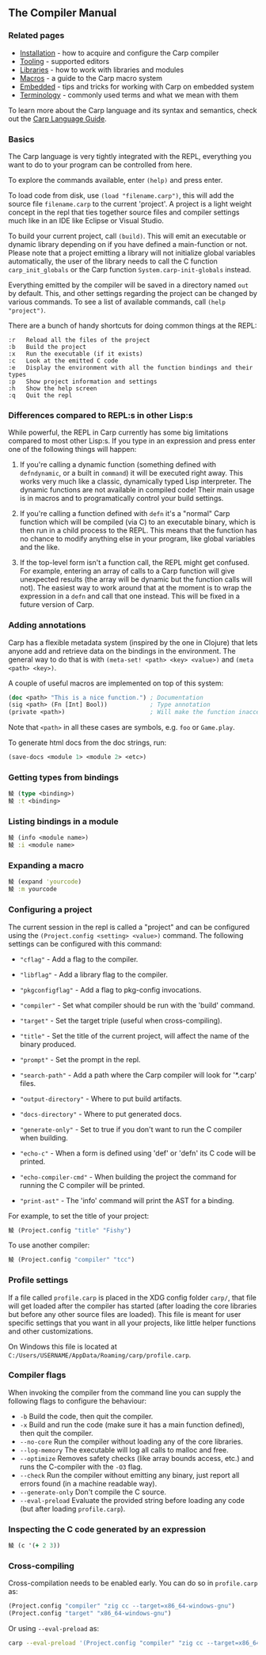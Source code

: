 ## The Compiler Manual

### Related pages

* [Installation](Install.md) - how to acquire and configure the Carp compiler
* [Tooling](Tooling.md) - supported editors
* [Libraries](Libraries.md) - how to work with libraries and modules
* [Macros](Macros.md) - a guide to the Carp macro system
* [Embedded](Embedded.md) - tips and tricks for working with Carp on embedded system
* [Terminology](Terminology.md) - commonly used terms and what we mean with them

To learn more about the Carp language and its syntax and semantics, check out the [Carp Language Guide](LanguageGuide.md).

### Basics

The Carp language is very tightly integrated with the REPL, everything you want to do to your program can be controlled from here.

To explore the commands available, enter ```(help)``` and press enter.

To load code from disk, use ```(load "filename.carp")```, this will add the source file `filename.carp` to the current 'project'. A project is a light weight concept in the repl that ties together source files and compiler settings much like in an IDE like Eclipse or Visual Studio.

To build your current project, call ```(build)```. This will emit an executable or dynamic library depending on if you have defined a main-function or not. Please note that a project emitting a library will not initialize global variables automatically, the user of the library needs to call the C function `carp_init_globals` or the Carp function `System.carp-init-globals` instead.

Everything emitted by the compiler will be saved in a directory named ```out``` by default. This, and other settings regarding the project can be changed by various commands. To see a list of available commands, call ```(help "project")```.

There are a bunch of handy shortcuts for doing common things at the REPL:

```
:r   Reload all the files of the project
:b   Build the project
:x   Run the executable (if it exists)
:c   Look at the emitted C code
:e   Display the environment with all the function bindings and their types
:p   Show project information and settings
:h   Show the help screen
:q   Quit the repl
```

### Differences compared to REPL:s in other Lisp:s

While powerful, the REPL in Carp currently has some big limitations compared to most other Lisp:s. If you type in an expression and press enter one of the following things will happen:

1. If you're calling a dynamic function (something defined with `defndynamic`, or a built in `command`) it will be executed right away. This works very much like a classic, dynamically typed Lisp interpreter. The dynamic functions are not available in compiled code! Their main usage is in macros and to programatically control your build settings.

2. If you're calling a function defined with `defn` it's a "normal" Carp function which will be compiled (via C) to an executable binary, which is then run in a child process to the REPL. This means that the function has no chance to modify anything else in your program, like global variables and the like.

3. If the top-level form isn't a function call, the REPL might get confused. For example, entering an array of calls to a Carp function will give unexpected results (the array will be dynamic but the function calls will not). The easiest way to work around that at the moment is to wrap the expression in a `defn` and call that one instead. This will be fixed in a future version of Carp.

### Adding annotations

Carp has a flexible metadata system (inspired by the one in Clojure) that lets anyone add and retrieve data on the bindings in the environment. The general way to do that is with `(meta-set! <path> <key> <value>)` and `(meta <path> <key>)`.

A couple of useful macros are implemented on top of this system:

```clojure
(doc <path> "This is a nice function.") ; Documentation
(sig <path> (Fn [Int] Bool))            ; Type annotation
(private <path>)                        ; Will make the function inaccesible to other modules
```

Note that `<path>` in all these cases are symbols, e.g. `foo` or `Game.play`.

To generate html docs from the doc strings, run:

```clojure
(save-docs <module 1> <module 2> <etc>)
```

### Getting types from bindings

```clojure
鲮 (type <binding>)
鲮 :t <binding>
```

### Listing bindings in a module

```clojure
鲮 (info <module name>)
鲮 :i <module name>
```

### Expanding a macro

```clojure
鲮 (expand 'yourcode)
鲮 :m yourcode
```

### Configuring a project

The current session in the repl is called a "project" and can be configured using the `(Project.config <setting> <value>)` command. The following settings can be configured with this command:

* ```"cflag"```              - Add a flag to the compiler.
* ```"libflag"```            - Add a library flag to the compiler.
* ```"pkgconfigflag"```      - Add a flag to pkg-config invocations.
* ```"compiler"```           - Set what compiler should be run with the 'build' command.
* ```"target"```             - Set the target triple (useful when cross-compiling).
* ```"title"```              - Set the title of the current project, will affect the name of the binary produced.
* ```"prompt"```             - Set the prompt in the repl.
* ```"search-path"```        - Add a path where the Carp compiler will look for '*.carp' files.
* ```"output-directory"```    - Where to put build artifacts.
* ```"docs-directory"```      - Where to put generated docs.
* ```"generate-only"```      - Set to true if you don't want to run the C compiler when building.

* ```"echo-c"```             - When a form is defined using 'def' or 'defn' its C code will be printed.
* ```"echo-compiler-cmd"```  - When building the project the command for running the C compiler will be printed.
* ```"print-ast"```          - The 'info' command will print the AST for a binding.

For example, to set the title of your project:

```clojure
鲮 (Project.config "title" "Fishy")
```

To use another compiler:
```clojure
鲮 (Project.config "compiler" "tcc")
```

### Profile settings

If a file called ```profile.carp``` is placed in the XDG config folder ```carp/```, that file will get loaded after the compiler has started (after loading the core libraries but before any other source files are loaded). This file is meant for user specific settings that you want in all your projects, like little helper functions and other customizations.

On Windows this file is located at ```C:/Users/USERNAME/AppData/Roaming/carp/profile.carp```.

### Compiler flags

When invoking the compiler from the command line you can supply the following flags to configure the behaviour:

* ```-b``` Build the code, then quit the compiler.
* ```-x``` Build and run the code (make sure it has a main function defined), then quit the compiler.
* ```--no-core``` Run the compiler without loading any of the core libraries.
* ```--log-memory``` The executable will log all calls to malloc and free.
* ```--optimize``` Removes safety checks (like array bounds access, etc.) and runs the C-compiler with the `-O3` flag.
* ```--check``` Run the compiler without emitting any binary, just report all errors found (in a machine readable way).
* ```--generate-only``` Don't compile the C source.
* ```--eval-preload``` Evaluate the provided string before loading any code (but after loading ```profile.carp```).

### Inspecting the C code generated by an expression

```clojure
鲮 (c '(+ 2 3))
```

### Cross-compiling

Cross-compilation needs to be enabled early. You can do so in ```profile.carp``` as:

```clojure
(Project.config "compiler" "zig cc --target=x86_64-windows-gnu")
(Project.config "target" "x86_64-windows-gnu")
```

Or using ```--eval-preload``` as:

```sh
carp --eval-preload '(Project.config "compiler" "zig cc --target=x86_64-windows-gnu") (Project.config "target" "x86_64-windows-gnu")' -b whatever.carp
```
